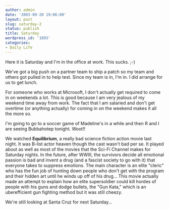 ```yaml
---
author: admin
date: '2003-09-20 19:06:00'
layout: post
slug: saturday-2
status: publish
title: Saturday
wordpress_id: '1893'
categories:
- Daily Life
---
```

Here it is Saturday and I&apos;m in the office at work. This sucks. ;-)

We&apos;ve got a big push on a partner team to ship a patch so my team and others got pulled in to help test. Since my team is in, I&apos;m in. I did arrange for us to get lunch.

For someone who works at Microsoft, I don&apos;t actually get required to come in on weekends a lot. This is good because I am very jealous of my weekend time away from work. The fact that I am salaried and don&apos;t get overtime (or anything actually) for coming in on the weekend makes it all the more so.

I&apos;m going to go to a soccer game of Madeline&apos;s in a while and then R and I are seeing Bubbahotep tonight. Woot!!

We watched <b>Equilibrium</b>, a really bad science fiction action movie last night. It was B-list actor heaven though the cast wasn&apos;t bad per se. It played about as well as most of the movies that the Sci-Fi Channel makes for Saturday nights. In the future, after WWIII, the survivors decide all emotional passion is bad and invent a drug (and a fascist society to go with it) that everyone takes to suppress emotions. The main character is an elite "cleric" who has the fun job of hunting down people who don&apos;t get with the program and their hidden art until he winds up off of his drug... This movie actually made an attempt to explain how an elite supersoldier could kill hordes of people with his guns and dodge bullets, the "Gun Kata," which is an uberefficient gun fighting method but it was still cheezy.

We&apos;re still looking at Santa Cruz for next Saturday...
